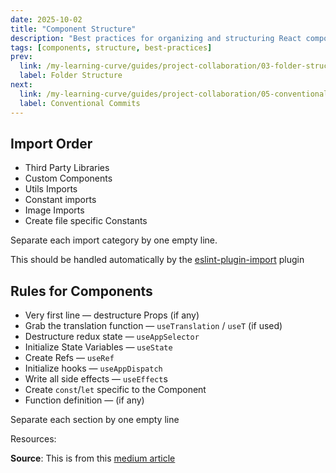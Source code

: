 ```yaml
---
date: 2025-10-02
title: "Component Structure"
description: "Best practices for organizing and structuring React components."
tags: [components, structure, best-practices]
prev:
  link: /my-learning-curve/guides/project-collaboration/03-folder-structure
  label: Folder Structure
next:
  link: /my-learning-curve/guides/project-collaboration/05-conventional-commits
  label: Conventional Commits
---
```


## **Import** Order

- Third Party Libraries
- Custom Components
- Utils Imports
- Constant imports
- Image Imports
- Create file specific Constants

Separate each import category by one empty line.

This should be handled automatically by the
[eslint-plugin-import](https://github.com/import-js/eslint-plugin-import) plugin

## Rules for **Components**

- Very first line — destructure Props (if any)
- Grab the translation function — `useTranslation` / `useT` (if used)
- Destructure redux state — `useAppSelector`
- Initialize State Variables — `useState`
- Create Refs — `useRef`
- Initialize hooks — `useAppDispatch`
- Write all side effects — `useEffect`s
- Create `const`/`let` specific to the Component
- Function definition — (if any)

Separate each section by one empty line

Resources:

**Source**: This is from this [medium article](https://rahuulmiishra.medium.com/react-worst-practices-bdf924efe470)

